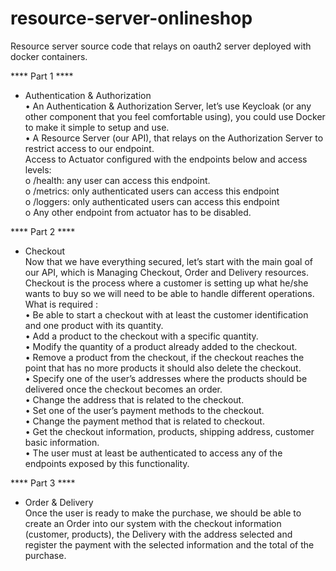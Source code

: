 # resource-server-onlineshop
Resource server source code that relays on oauth2 server deployed with docker containers. 

**** Part 1 ****

- Authentication & Authorization\
    •	An Authentication & Authorization Server, let’s use Keycloak (or any other component that you feel comfortable using), you could use Docker to make it simple to setup and use. \
    •	A Resource Server (our API), that relays on the Authorization Server to restrict access to our endpoint.\
    Access to Actuator configured with the endpoints below and access levels:\
          o	/health: any user can access this endpoint.\
          o	/metrics: only authenticated users can access this endpoint\
          o	/loggers: only authenticated users can access this endpoint\
          o	Any other endpoint from actuator has to be disabled.

**** Part 2 **** 

- Checkout \
Now that we have everything secured, let’s start with the main goal of our API, which is Managing Checkout, Order and Delivery resources.\
Checkout is the process where a customer is setting up what he/she wants to buy so we will need to be able to handle different operations.\
What is required :\
    •	Be able to start a checkout with at least the customer identification and one product with its quantity.\
    •	Add a product to the checkout with a specific quantity.\
    •	Modify the quantity of a product already added to the checkout.\
    •	Remove a product from the checkout, if the checkout reaches the point that has no more products it should also delete the checkout.\
    •	Specify one of the user’s addresses where the products should be delivered once the checkout becomes an order.\
    •	Change the address that is related to the checkout.\
    •	Set one of the user’s payment methods to the checkout.\
    •	Change the payment method that is related to checkout.\
    •	Get the checkout information, products, shipping address, customer basic information.\
    •	The user must at least be authenticated to access any of the endpoints exposed by this functionality. 

**** Part 3 **** 

- Order & Delivery\
Once the user is ready to make the purchase, we should be able to create an Order into our system with the checkout information (customer, products), the Delivery with the address selected and register the payment with the selected information and the total of the purchase.
